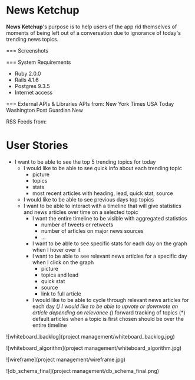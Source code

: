 News Ketchup
============

<b>News Ketchup</b>'s purpose is to help users of the app rid themselves of moments of being left out of a conversation due to ignorance of today's trending news topics.

=== Screenshots


=== System Requirements
- Ruby 2.0.0
- Rails 4.1.6
- Postgres 9.3.5
- Internet access

=== External APIs & Libraries
APIs from:
	New York Times
	USA Today
	Washington Post
	Guardian New

RSS Feeds from:



# User Stories

* I want to be able to see the top 5 trending topics for today
	* I would like to be able to see quick info about each trending topic
		* picture
		* topics
		* stats
		* most recent articles with heading, lead, quick stat, source
	* I would like to be able to see previous days top topics
	* I want to be able to interact with a timeline that will give statistics and news articles over time on a selected topic
		* I want the entire timeline to be visible with aggregated statistics
			* number of tweets or retweets
			* number of articles on major news sources
			* ...
		* I want to be able to see specific stats for each day on the graph when I hover over it
		* I want to be able to see relevant news articles for a specific day when I click on the graph
			* picture
			* topics and lead
			* quick stat
			* source
			* link to full article
		* I would like to be able to cycle through relevant news articles for each day
		(*) I would like to be able to upvote or downvote an article depending on relevance
		(*) forward tracking of topics
		(*) default articles when a topic is first chosen should be over the entire timeline

![whiteboard_backlog](project management/whiteboard_backlog.jpg)

![whiteboard_algorithm](project management/whiteboard_algorithm.jpg)

![wireframe](project management/wireframe.jpg)

![db_schema_final](project management/db_schema_final.png)
